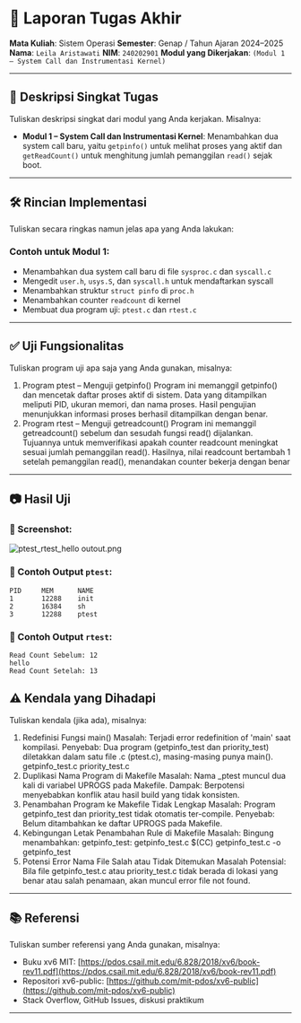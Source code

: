 # 📝 Laporan Tugas Akhir

**Mata Kuliah**: Sistem Operasi
**Semester**: Genap / Tahun Ajaran 2024–2025
**Nama**: `Leila Aristawati`
**NIM**: `240202901`
**Modul yang Dikerjakan**:
`(Modul 1 – System Call dan Instrumentasi Kernel)`

---

## 📌 Deskripsi Singkat Tugas

Tuliskan deskripsi singkat dari modul yang Anda kerjakan. Misalnya:

* **Modul 1 – System Call dan Instrumentasi Kernel**:
  Menambahkan dua system call baru, yaitu `getpinfo()` untuk melihat proses yang aktif dan `getReadCount()` untuk menghitung jumlah pemanggilan `read()` sejak boot.
---

## 🛠️ Rincian Implementasi

Tuliskan secara ringkas namun jelas apa yang Anda lakukan:

### Contoh untuk Modul 1:

* Menambahkan dua system call baru di file `sysproc.c` dan `syscall.c`
* Mengedit `user.h`, `usys.S`, dan `syscall.h` untuk mendaftarkan syscall
* Menambahkan struktur `struct pinfo` di `proc.h`
* Menambahkan counter `readcount` di kernel
* Membuat dua program uji: `ptest.c` dan `rtest.c`
---

## ✅ Uji Fungsionalitas

Tuliskan program uji apa saja yang Anda gunakan, misalnya:

1. Program ptest – Menguji getpinfo() Program ini memanggil getpinfo() dan mencetak daftar proses aktif di sistem. Data yang ditampilkan meliputi PID, ukuran memori, dan nama proses. Hasil pengujian menunjukkan informasi proses berhasil ditampilkan dengan benar.
2. Program rtest – Menguji getreadcount() Program ini memanggil getreadcount() sebelum dan sesudah fungsi read() dijalankan. Tujuannya untuk memverifikasi apakah counter readcount meningkat sesuai jumlah pemanggilan read(). Hasilnya, nilai readcount bertambah 1 setelah pemanggilan read(), menandakan counter bekerja dengan benar

---

## 📷 Hasil Uji

### 📸 Screenshot:
![ptest_rtest_hello outout.png](./screenshots/ptest_rtest_hello-outout.png)

### 📍 Contoh Output `ptest`:

```
PID     MEM      NAME
1       12288    init
2       16384    sh
3       12288    ptest
```

### 📍 Contoh Output `rtest`:

```
Read Count Sebelum: 12
hello
Read Count Setelah: 13
```

## ⚠️ Kendala yang Dihadapi

Tuliskan kendala (jika ada), misalnya:

1. Redefinisi Fungsi main()
Masalah: Terjadi error redefinition of 'main' saat kompilasi.
Penyebab: Dua program (getpinfo_test dan priority_test) diletakkan dalam satu file .c (ptest.c), masing-masing punya main().
getpinfo_test.c
priority_test.c
2. Duplikasi Nama Program di Makefile
Masalah: Nama _ptest muncul dua kali di variabel UPROGS pada Makefile.
Dampak: Berpotensi menyebabkan konflik atau hasil build yang tidak konsisten.
3. Penambahan Program ke Makefile Tidak Lengkap
Masalah: Program getpinfo_test dan priority_test tidak otomatis ter-compile.
Penyebab: Belum ditambahkan ke daftar UPROGS pada Makefile.
4. Kebingungan Letak Penambahan Rule di Makefile
Masalah: Bingung menambahkan:
getpinfo_test: getpinfo_test.c
	$(CC) getpinfo_test.c -o getpinfo_test
5. Potensi Error Nama File Salah atau Tidak Ditemukan
Masalah Potensial: Bila file getpinfo_test.c atau priority_test.c tidak berada di lokasi yang benar atau salah penamaan, akan muncul error file not found.

---

## 📚 Referensi

Tuliskan sumber referensi yang Anda gunakan, misalnya:

* Buku xv6 MIT: [https://pdos.csail.mit.edu/6.828/2018/xv6/book-rev11.pdf](https://pdos.csail.mit.edu/6.828/2018/xv6/book-rev11.pdf)
* Repositori xv6-public: [https://github.com/mit-pdos/xv6-public](https://github.com/mit-pdos/xv6-public)
* Stack Overflow, GitHub Issues, diskusi praktikum

---

